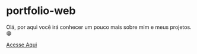 # portfolio-web
 Olá, por aqui você irá conhecer um pouco mais sobre mim e meus projetos. 😁

 <a href="https://henriquecorsi.github.io/portfolio-web/" target="">Acesse Aqui</a>
